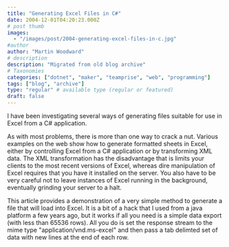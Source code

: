 ```yaml
---
title: "Generating Excel Files in C#"
date: 2004-12-01T04:20:23.000Z
# post thumb
images:
  - "/images/post/2004-generating-excel-files-in-c.jpg"
#author
author: "Martin Woodward"
# description
description: "Migrated from old blog archive"
# Taxonomies
categories: ["dotnet", "maker", "teamprise", "web", "programming"]
tags: ["blog", "archive"]
type: "regular" # available type (regular or featured)
draft: false
---
```

I have been investigating several ways of generating files suitable for use in Excel from a C# application.   

As with most problems, there is more than one way to crack a nut.  Various examples on the web show how to generate formatted sheets in Excel, either by controlling Excel from a C# application or by transforming  XML data.  The XML transformation has the disadvantage that is limits your clients to the most recent versions of Excel, whereas dire manipulation of Excel requires that you have it installed on the server.  You also have to be very careful not to leave instances of Excel running in the background, eventually grinding your server to a halt.

This article provides a demonstration of a very simple method to generate a file that will load into Excel.  It is a bit of a hack that I used from a java platform a few years ago, but it works if all you need is a simple data export (with less than 65536 rows).  All you do is set the response stream to the mime type "application/vnd.ms-excel" and then pass a tab delimted set of data with new lines at the end of each row.